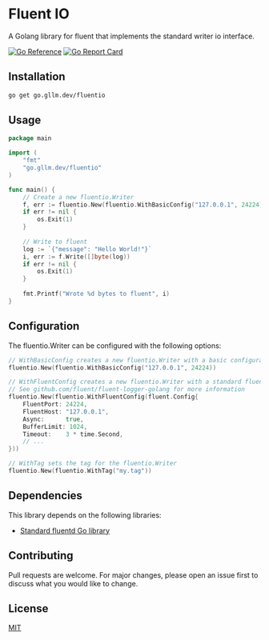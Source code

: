 # Fluent IO
A Golang library for fluent that implements the standard writer io interface.

[![Go Reference](https://pkg.go.dev/badge/go.gllm.dev/fluentio.svg)](https://pkg.go.dev/go.gllm.dev/fluentio) [![Go Report Card](https://goreportcard.com/badge/go.gllm.dev/fluentio)](https://goreportcard.com/report/go.gllm.dev/fluentio)

## Installation
```bash
go get go.gllm.dev/fluentio
```

## Usage
```go
package main

import (
    "fmt"
    "go.gllm.dev/fluentio"
)

func main() {
    // Create a new fluentio.Writer
    f, err := fluentio.New(fluentio.WithBasicConfig("127.0.0.1", 24224))
    if err != nil {
        os.Exit(1) 
    }
    
    // Write to fluent
    log := `{"message": "Hello World!"}`
    i, err := f.Write([]byte(log))
    if err != nil {
        os.Exit(1)
    }
    
    fmt.Printf("Wrote %d bytes to fluent", i)  
}
```

## Configuration
The fluentio.Writer can be configured with the following options:
```go
// WithBasicConfig creates a new fluentio.Writer with a basic configuration
fluentio.New(fluentio.WithBasicConfig("127.0.0.1", 24224))

// WithFluentConfig creates a new fluentio.Writer with a standard fluent Config
// See github.com/fluent/fluent-logger-golang for more information
fluentio.New(fluentio.WithFluentConfig(fluent.Config{
    FluentPort: 24224,
    FluentHost: "127.0.0.1",
    Async:      true,
    BufferLimit: 1024,
    Timeout:    3 * time.Second,
    // ...
}))

// WithTag sets the tag for the fluentio.Writer
fluentio.New(fluentio.WithTag("my.tag"))
```

## Dependencies
This library depends on the following libraries:
- [Standard fluentd Go library](github.com/fluent/fluent-logger-golang)

## Contributing
Pull requests are welcome. For major changes, please open an issue first to discuss what you would like to change.


## License
[MIT](https://github.com/gllm-dev/fluentio/blob/master/LICENSE)
